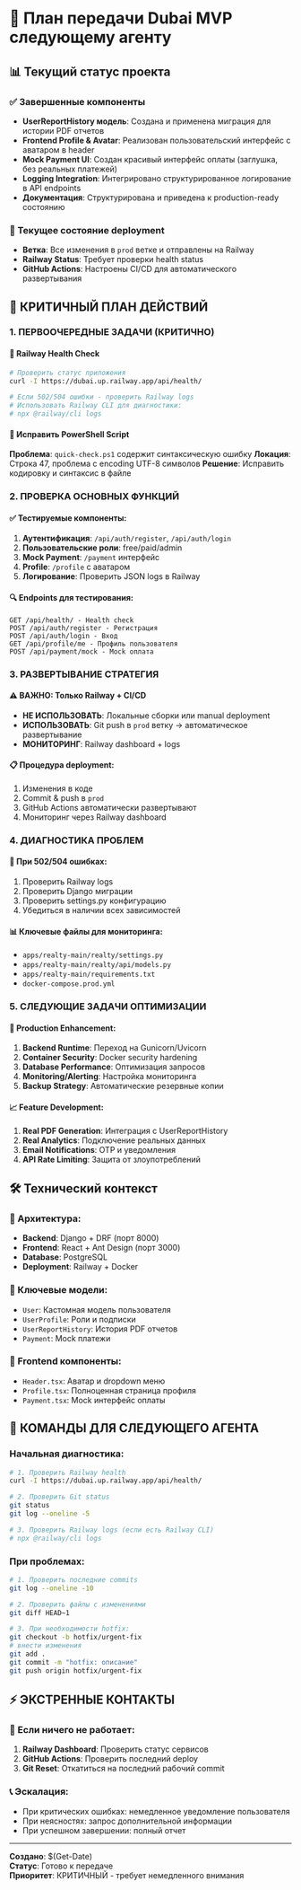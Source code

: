# 🎯 План передачи Dubai MVP следующему агенту

## 📊 Текущий статус проекта

### ✅ Завершенные компоненты
- **UserReportHistory модель**: Создана и применена миграция для истории PDF отчетов
- **Frontend Profile & Avatar**: Реализован пользовательский интерфейс с аватаром в header
- **Mock Payment UI**: Создан красивый интерфейс оплаты (заглушка, без реальных платежей)
- **Logging Integration**: Интегрировано структурированное логирование в API endpoints
- **Документация**: Структурирована и приведена к production-ready состоянию

### 🔄 Текущее состояние deployment
- **Ветка**: Все изменения в `prod` ветке и отправлены на Railway
- **Railway Status**: Требует проверки health status
- **GitHub Actions**: Настроены CI/CD для автоматического развертывания

## 🎯 КРИТИЧНЫЙ ПЛАН ДЕЙСТВИЙ

### 1. ПЕРВООЧЕРЕДНЫЕ ЗАДАЧИ (КРИТИЧНО)

#### 🚨 Railway Health Check
```bash
# Проверить статус приложения
curl -I https://dubai.up.railway.app/api/health/

# Если 502/504 ошибки - проверить Railway logs
# Использовать Railway CLI для диагностики:
# npx @railway/cli logs
```

#### 🔧 Исправить PowerShell Script
**Проблема**: `quick-check.ps1` содержит синтаксическую ошибку
**Локация**: Строка 47, проблема с encoding UTF-8 символов
**Решение**: Исправить кодировку и синтаксис в файле

### 2. ПРОВЕРКА ОСНОВНЫХ ФУНКЦИЙ

#### ✅ Тестируемые компоненты:
1. **Аутентификация**: `/api/auth/register`, `/api/auth/login`
2. **Пользовательские роли**: free/paid/admin
3. **Mock Payment**: `/payment` интерфейс
4. **Profile**: `/profile` с аватаром
5. **Логирование**: Проверить JSON logs в Railway

#### 🔍 Endpoints для тестирования:
```
GET /api/health/ - Health check
POST /api/auth/register - Регистрация
POST /api/auth/login - Вход
GET /api/profile/me - Профиль пользователя
POST /api/payment/mock - Mock оплата
```

### 3. РАЗВЕРТЫВАНИЕ СТРАТЕГИЯ

#### ⚠️ ВАЖНО: Только Railway + CI/CD
- **НЕ ИСПОЛЬЗОВАТЬ**: Локальные сборки или manual deployment
- **ИСПОЛЬЗОВАТЬ**: Git push в `prod` ветку → автоматическое развертывание
- **МОНИТОРИНГ**: Railway dashboard + logs

#### 📋 Процедура deployment:
1. Изменения в коде
2. Commit & push в `prod`
3. GitHub Actions автоматически развертывают
4. Мониторинг через Railway dashboard

### 4. ДИАГНОСТИКА ПРОБЛЕМ

#### 🔧 При 502/504 ошибках:
1. Проверить Railway logs
2. Проверить Django миграции
3. Проверить settings.py конфигурацию
4. Убедиться в наличии всех зависимостей

#### 📊 Ключевые файлы для мониторинга:
- `apps/realty-main/realty/settings.py`
- `apps/realty-main/realty/api/models.py`
- `apps/realty-main/requirements.txt`
- `docker-compose.prod.yml`

### 5. СЛЕДУЮЩИЕ ЗАДАЧИ ОПТИМИЗАЦИИ

#### 🎯 Production Enhancement:
1. **Backend Runtime**: Переход на Gunicorn/Uvicorn
2. **Container Security**: Docker security hardening  
3. **Database Performance**: Оптимизация запросов
4. **Monitoring/Alerting**: Настройка мониторинга
5. **Backup Strategy**: Автоматические резервные копии

#### 📈 Feature Development:
1. **Real PDF Generation**: Интеграция с UserReportHistory
2. **Real Analytics**: Подключение реальных данных
3. **Email Notifications**: OTP и уведомления
4. **API Rate Limiting**: Защита от злоупотреблений

## 🛠️ Технический контекст

### 📁 Архитектура:
- **Backend**: Django + DRF (порт 8000)
- **Frontend**: React + Ant Design (порт 3000)  
- **Database**: PostgreSQL
- **Deployment**: Railway + Docker

### 🔑 Ключевые модели:
- `User`: Кастомная модель пользователя
- `UserProfile`: Роли и подписки
- `UserReportHistory`: История PDF отчетов
- `Payment`: Mock платежи

### 🎨 Frontend компоненты:
- `Header.tsx`: Аватар и dropdown меню
- `Profile.tsx`: Полноценная страница профиля
- `Payment.tsx`: Mock интерфейс оплаты

## 🚀 КОМАНДЫ ДЛЯ СЛЕДУЮЩЕГО АГЕНТА

### Начальная диагностика:
```bash
# 1. Проверить Railway health
curl -I https://dubai.up.railway.app/api/health/

# 2. Проверить Git status
git status
git log --oneline -5

# 3. Проверить Railway logs (если есть Railway CLI)
# npx @railway/cli logs
```

### При проблемах:
```bash
# 1. Проверить последние commits
git log --oneline -10

# 2. Проверить файлы с изменениями
git diff HEAD~1

# 3. При необходимости hotfix:
git checkout -b hotfix/urgent-fix
# внести изменения
git add .
git commit -m "hotfix: описание"
git push origin hotfix/urgent-fix
```

## ⚡ ЭКСТРЕННЫЕ КОНТАКТЫ

### 🔧 Если ничего не работает:
1. **Railway Dashboard**: Проверить статус сервисов
2. **GitHub Actions**: Проверить последний deploy
3. **Git Reset**: Откатиться на последний рабочий commit

### 📞 Эскалация:
- При критических ошибках: немедленное уведомление пользователя
- При неясностях: запрос дополнительной информации
- При успешном завершении: полный отчет

---
**Создано**: $(Get-Date)  
**Статус**: Готово к передаче  
**Приоритет**: КРИТИЧНЫЙ - требует немедленного внимания  
